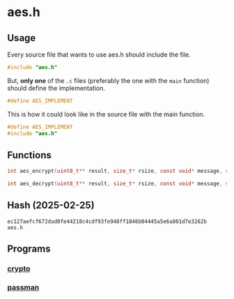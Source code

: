 # aes.h

## Usage

Every source file that wants to use aes.h should include the file.
```c
#include "aes.h"
```

But, **only one** of the `.c` files (preferably the one with the `main` function) should define the implementation.
```c
#define AES_IMPLEMENT
```

This is how it could look like in the source file with the main function.
```c
#define AES_IMPLEMENT
#include "aes.h"
```

## Functions

```c
int aes_encrypt(uint8_t** result, size_t* rsize, const void* message, size_t msize, const void* key, ksize_t ksize)
```

```c
int aes_decrypt(uint8_t** result, size_t* rsize, const void* message, size_t msize, const void* key, ksize_t ksize)
```

## Hash (2025-02-25)

```
ec127aefcf672dad0fe44218c4cdf93fe948ff1846b04445a5e6a801d7e3262b  aes.h
```

## Programs

### [crypto](https://github.com/hfridholm/crypto)

### [passman](https://github.com/hfridholm/passman)
